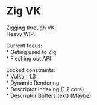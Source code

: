 # Zig VK

Zigging through VK.  
Heavy WIP.  

Current focus:  
    * Geting used to Zig  
    * Fleshing out API  

Locked constraints:  
    * Vulkan 1.3  
    * Dynamic Rendering  
    * Descriptor Indexing (1.2 core)  
    * Descriptor Buffers (ext) (Maybe)  

